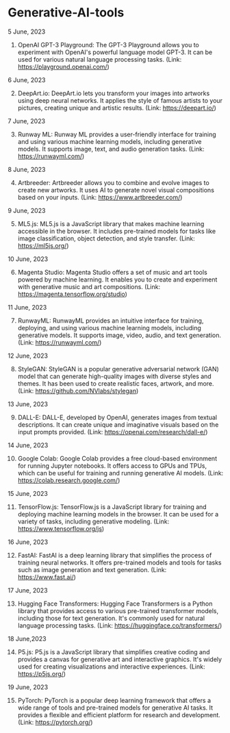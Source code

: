 # Generative-AI-tools
5 June, 2023

1. OpenAI GPT-3 Playground: The GPT-3 Playground allows you to experiment with OpenAI's powerful language model GPT-3. It can be used for various natural language processing tasks. (Link: https://playground.openai.com/)

6 June, 2023

2. DeepArt.io: DeepArt.io lets you transform your images into artworks using deep neural networks. It applies the style of famous artists to your pictures, creating unique and artistic results. (Link: https://deepart.io/)

7 June, 2023

3. Runway ML: Runway ML provides a user-friendly interface for training and using various machine learning models, including generative models. It supports image, text, and audio generation tasks. (Link: https://runwayml.com/)

8 June, 2023

4. Artbreeder: Artbreeder allows you to combine and evolve images to create new artworks. It uses AI to generate novel visual compositions based on your inputs. (Link: https://www.artbreeder.com/)

9 June, 2023

5. ML5.js: ML5.js is a JavaScript library that makes machine learning accessible in the browser. It includes pre-trained models for tasks like image classification, object detection, and style transfer. (Link: https://ml5js.org/)

10 June, 2023

6. Magenta Studio: Magenta Studio offers a set of music and art tools powered by machine learning. It enables you to create and experiment with generative music and art compositions. (Link: https://magenta.tensorflow.org/studio)

11 June, 2023

7. RunwayML: RunwayML provides an intuitive interface for training, deploying, and using various machine learning models, including generative models. It supports image, video, audio, and text generation. (Link: https://runwayml.com/)

12 June, 2023

8. StyleGAN: StyleGAN is a popular generative adversarial network (GAN) model that can generate high-quality images with diverse styles and themes. It has been used to create realistic faces, artwork, and more. (Link: https://github.com/NVlabs/stylegan)

13 June, 2023

9. DALL-E: DALL-E, developed by OpenAI, generates images from textual descriptions. It can create unique and imaginative visuals based on the input prompts provided. (Link: https://openai.com/research/dall-e/)

14 June, 2023

10. Google Colab: Google Colab provides a free cloud-based environment for running Jupyter notebooks. It offers access to GPUs and TPUs, which can be useful for training and running generative AI models. (Link: https://colab.research.google.com/)

15 June, 2023

11. TensorFlow.js: TensorFlow.js is a JavaScript library for training and deploying machine learning models in the browser. It can be used for a variety of tasks, including generative modeling. (Link: https://www.tensorflow.org/js)

16 June, 2023

12. FastAI: FastAI is a deep learning library that simplifies the process of training neural networks. It offers pre-trained models and tools for tasks such as image generation and text generation. (Link: https://www.fast.ai/)

17 June, 2023

13. Hugging Face Transformers: Hugging Face Transformers is a Python library that provides access to various pre-trained transformer models, including those for text generation. It's commonly used for natural language processing tasks. (Link: https://huggingface.co/transformers/)

18 June,2023

14. P5.js: P5.js is a JavaScript library that simplifies creative coding and provides a canvas for generative art and interactive graphics. It's widely used for creating visualizations and interactive experiences. (Link: https://p5js.org/)

19 June, 2023

15. PyTorch: PyTorch is a popular deep learning framework that offers a wide range of tools and pre-trained models for generative AI tasks. It provides a flexible and efficient platform for research and development. (Link: https://pytorch.org/)







